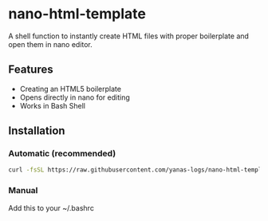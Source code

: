 # nano-html-template
A shell function to instantly create HTML files with proper boilerplate and open them in nano editor.

## Features
- Creating an HTML5 boilerplate
- Opens directly in nano for editing
- Works in Bash Shell

## Installation

### Automatic (recommended)
```bash
curl -fsSL https://raw.githubusercontent.com/yanas-logs/nano-html-template/main/install.sh | bash
```

### Manual
Add this to your ~/.bashrc


